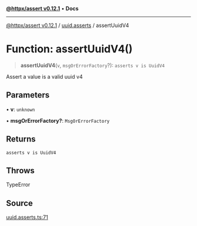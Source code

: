 [**@httpx/assert v0.12.1**](../../README.md) • **Docs**

***

[@httpx/assert v0.12.1](../../README.md) / [uuid.asserts](../README.md) / assertUuidV4

# Function: assertUuidV4()

> **assertUuidV4**(`v`, `msgOrErrorFactory`?): `asserts v is UuidV4`

Assert a value is a valid uuid v4

## Parameters

• **v**: `unknown`

• **msgOrErrorFactory?**: `MsgOrErrorFactory`

## Returns

`asserts v is UuidV4`

## Throws

TypeError

## Source

[uuid.asserts.ts:71](https://github.com/belgattitude/httpx/blob/9af23c30700a45e9eb95108b7ac53f133f16092b/packages/assert/src/uuid.asserts.ts#L71)

